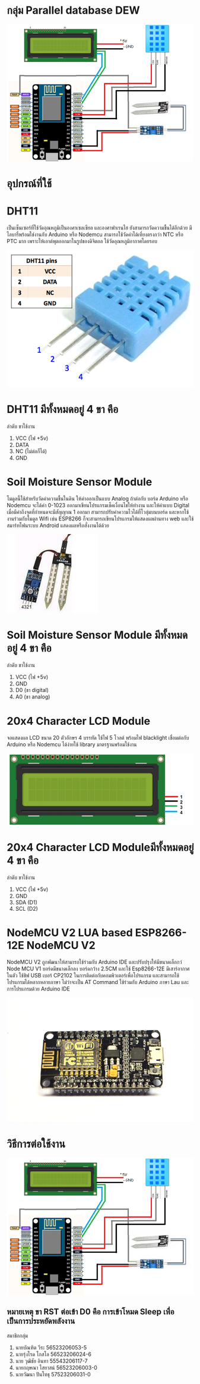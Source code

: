 # กลุ่ม Parallel database DEW

![alttext](https://github.com/watthana233/DHT11cloud/blob/master/dhtcloud.png)


# อุปกรณ์ที่ใช้

# DHT11
เป็นเซ็นเซอร์ที่ใช้วัดอุณหภูมิเป็นองศาเซลเซียล และองศาฟาเรนไฮ ยังสามารถวัดความชื้นได้อีกด้วย มีไลบารี่พร้อมใช่งานกับ Arduino หรือ Nodemcu สามารถใช้วัดค่าได้เที่ยงตรงกว่า NTC หรือ PTC มาก เพราะให้เอาต์พุตออกมาในรูปของดิจิตอล ใช้วัดอุณหภูมิอากาศโดยรอบ

![alttext](https://github.com/watthana233/DHT11cloud/blob/master/dht11.png)

# DHT11 มีทั้งหมดอยู่ 4 ขา คือ
ลำดับ ขาใช้งาน
1. VCC  (ไฟ +5v)
2. DATA
3. NC (ไม่ต่อก็ได้)
4. GND

# Soil Moisture Sensor Module
โมดูลนี้ใช้สำหรับวัดค่าความชื้นในดิน ให้ค่าออกเป็นแบบ Analog ถ้าต่อกับ บอร์ด Arduino หรือ Nodemcu จะได้ค่า 0-1023 ออกมาเขียนโปรแกรมเช็คเงื่อนไขให้ทำงาน และให้ค่าแบบ Digital เมื่อมีค่าถึงจุดที่กำหนดจะมีสัญญาณ 1 ออกมา สามารถปรับค่าความไวได้ที่โวลุ่มบนบอร์ด และหากใช้งานร่วมกับโมดูล Wifi เช่น ESP8266 ก็จะสามารถเขียนโปรแกรมให้แสดงผลผ่านทาง web และใช้สมาร์ทโฟนระบบ Android แสดงผลหรือสั่งงานได้ด้วย

![alttext](https://github.com/watthana233/DHT11cloud/blob/master/soil.jpg)

# Soil Moisture Sensor Module มีทั้งหมดอยู่ 4 ขา คือ
ลำดับ ขาใช้งาน
1. VCC  (ไฟ +5v)
2. GND
3. D0 (ขา digital)
4. A0 (ขา analog)

# 20x4 Character LCD Module
จอแสดงผล LCD ขนาด 20 ตัวอักษร 4 บรรทัด ใช้ไฟ 5 โวลต์ พร้อมไฟ blacklight เชื่อมต่อกับ Arduino หรือ Nodemcu ได้ง่ายใช้ library มาตรฐานพร้อมใช้งาน 

![alttext](https://github.com/watthana233/DHT11cloud/blob/master/lcd.png)

# 20x4 Character LCD Moduleมีทั้งหมดอยู่ 4 ขา คือ
ลำดับ ขาใช้งาน
1. VCC  (ไฟ +5v)
2. GND
3. SDA (D1)
4. SCL (D2)

# NodeMCU V2 LUA based ESP8266-12E NodeMCU V2
NodeMCU V2 ถูกพัฒนาให้สามารถใช้ร่วมกับ Arduino IDE และปรับปรุงให้มีขนาดเล็กกว่ Node MCU V1 บอร์ดมีขนาดเล็กลง บอร์ดกว้าง 2.5CM และใช้ Esp8266-12E มีเสาร์อากาศในตัว ใช้ชิฟ USB เบอร์ CP2102 ในการติดต่อกับคอมพิวเตอร์เพื่อโปรแกรม และสามารถใช้โปรแกรมได้หลากหลายภาษา ไม่ว่าจะเป็น AT Command ใช้ร่วมกับ Arduino ภาษา Lau และ การโปรแกรมด้วย Arduino IDE 
    
![alttext](https://github.com/watthana233/DHT11cloud/blob/master/nodemcu.png)

# วิธีการต่อใช้งาน

![alttext](https://github.com/watthana233/DHT11cloud/blob/master/dhtcloud.png)


หมายเหตุ ขา RST ต่อเข้า D0 คือ การเข้าโหมด Sleep เพื่อเป็นการประหยัดพลังงาน
-----------------------------
สมาชิกกลุ่ม
1. นายบัณฑิต  วีระ 56523206053-5
2. นายรุ่งโรด โกสโล 56523206024-6
3. นาย วุฒิชัย อินทา 55543206117-7
4. นายกฤษณา  ไสยาสน์ 56523206003-0
5. นายวัฒนา  ปันโทธุ 57523206031-0

